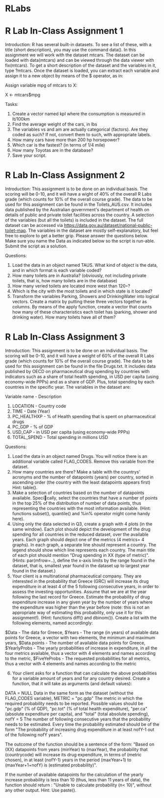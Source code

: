 # RLabs

# R Lab In-Class Assignment 1

Introduction:
R has several built-in datasets. To see a list of these, with a title (short description), you may use the command data().
In this assignment we will work with the dataset mtcars. The dataset can be loaded with data(mtcars) and can be viewed through the data viewer with fix(mtcars).
To get a short description of the dataset and the variables in it, type ?mtcars. Once the dataset is loaded, you can extract each variable and assign it to a new object by means of the $ operator, as in:

Assign variable mpg of mtcars to X:

X <- mtcars$mpg

Tasks: 
1. Create a vector named kpl where the consumption is measured in lt/100km
2. Find the average weight of the cars, in lbs
3. The variables vs and am are actually categorical (factors). Are they coded as such? If not, convert them to such, with appropriate labels.
4. How many cars have more than 200 hp horsepower?
5. Which car is the fastest? (in terms of 1/4 mile)
6. How many Toyotas are in the database?
7. Save your script.

# R Lab In-Class Assignment 2

Introduction:
This assignment is to be done on an individual basis. The scoring will be 0-10, and it will have a wight of 40% of the overall R Labs grade (which counts for 10% of the overall course grade). The data to be used for this assignment can be found in the Toilets_AUS.csv. It includes data published by the Australian government's department of health on details of public and private toilet facilities across the country. A selection of the variables (but all the toilets) is included in the dataset. The full dataset can be accessed via https://data.gov.au/dataset/national-public-toilet-map. The variables in the dataset are mostly self-explanatory, but feel free to explore to get a better grip. Please answer the questions below. Make sure you name the Data as indicated below so the script is run-able. Submit the script as a solution. 

Questions:
1. Load the data in an object named TAUS. What kind of object is the data, and in which format is each variable coded? 
2. How many toilets are in Australia? (obviously, not including private toilets, that is, how many toilets
are in the database)
3. How many veried toilets are located more west than 120◦?
4. Which is the city with the most toilets and in which state is it located?
5. Transform the variables Parking, Showers and DrinkingWater into logical vectors. Create a matrix by putting these three vectors together as columns. By means of the apply function, create a vector that counts how many of these characteristics each toilet has (parking, shower and drinking water). How many toilets have all of them?

# R Lab In-Class Assignment 3

Introduction:
This assignment is to be done on an individual basis. The scoring will be 0-10, and it will have a weight of 60% of the overall R Labs grade (which counts for 10% of the overall course grade). The data to be used for this assignment can be found in the file Drugs.txt. It includes data published by OECD on pharmaceutical drug spending by countries with indicators such as a share of total health spending, in USD per capita (using economy-wide PPPs) and as a share of GDP. Plus, total spending by
each countries in the specific year. The variables in the dataset are:

Variable name - Description

1. LOCATION - Country code
2. TIME - Date (Year)
3. PC_HEALTHXP - % of Health spending that is spent on pharmaceutical drugs
4. PC_GDP - % of GDP
5. USD_CAP - in USD per capita (using economy-wide PPPs)
6. TOTAL_SPEND - Total spending in millions USD

Questions:
1. Load the data in an object named Drugs. You will notice there is an additional variable called FLAG_CODES. Remove this variable from the dataset.
2. How many countries are there? Make a table with the countrys' acronyms and the number of datapoints (years) per country, sorted in ascending order (the country with the least datapoints appears first) Hint: table().
3. Make a selection of countries based on the number of datapoints available. Specically, select the countries that have a number of points in the top 25% of the distribution of number of data points, thus representing the countries with the most information available. (Hint: functions subset(), quantile() and %in% operator might come handy here). 
4. Using only the data selected in Q3, create a graph with 4 plots (in the same window). Each plot should depict the development of the drug spending for all countries in the reduced dataset, over the available years. Each graph should depict one of the metrics (4 metrics= 4 graphs). In each graph, a separate line should represent a country. The legend should show which line represents each country. The main title of each plot should mention "Drug spending in XX (type of metric)".
(Hints: par(mfrow=..), define the x-axis limits by the range found in the dataset, that is, smallest year found in the dataset up to largest year found in the dataset.)
5. Your client is a multinational pharmaceutical company. They are interested in the probability that Greece (GRC) will increase its drug expenditure in at least 4 of the 5 following consecutive years, in order to assess the investing opportunities. Assume that we are at the year following the last record for Greece. Estimate the probability of drug expenditure increase in any given year by the number of years where the expenditure was higher than the year before (note: this is not an appropriate way of estimating this probability, only use it for this assignment!). (Hint: functions diff() and
dbinom()). Create a list with the following elements, named accordingly:

$Data - The data for Greece, $Years - The range (in years) of available data points for Greece, a vector with two elements, the minimum and maximum years, $Data.points - The number of available data points for Greece, $YearlyProbs - The yearly probabilities of increase in expenditure, in all the four metrics available, thus a vector with 4 elements and names according to the metric, $FiveYeProbs - The requested probabilities for all metrics, thus a vector with 4 elements and names according to the metric

6. Your client asks for a function that can calculate the above probabilities for a variable amount of years and for any country desired. Create a function, that it will take as arguments (and default values):

DATA = NULL Data in the same form as the dataset (without the FLAG_CODES variable), METRIC = "pc.gdp" The metric in which the required probability needs to be reported. Possible values should be "pc.gdp" (% of GDP), "pc.tot" (% of total health expenditure), "per.ca" (absolute expenditure per capita), and "total" (total absolute spending), nofY = 5 The number of following consecutive years that the probability needs to be estimated. Every time the probability estimated should be of the form "The probability of increasing drug expenditure in at least nofY-1 out of the following nofY years". 

The outcome of the function should be a sentence of the form: "Based on (XX) datapoints from years (minYear) to (maxYear),    the probability that (countrycode) will increase its drug expenditure, in terms of (metric chosen), in at least (nofY-1) years in the period (maxYear+1) to (maxYear+1+nofY) is (estimated probability)".

If the number of available datapoints for the calculation of the yearly increase probability is less than 10 (thus, less than 11 years of data), the function should return : "Unable to calculate probability (n< 10)", without any other output. Hint: Use paste().
